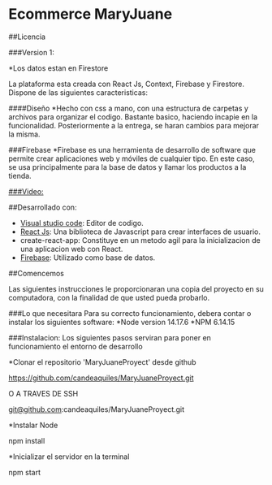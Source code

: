 # Ecommerce MaryJuane

##Licencia

###Version 1:

\*Los datos estan en Firestore

La plataforma esta creada con React Js, Context, Firebase y Firestore. Dispone de las siguientes caracteristicas:

####Diseño
\*Hecho con css a mano, con una estructura de carpetas y archivos para organizar el codigo. Bastante basico, haciendo incapie en la funcionalidad. Posteriormente a la entrega, se haran cambios para mejorar la misma.

###Firebase
\*Firebase es una herramienta de desarrollo de software que permite crear aplicaciones web y móviles de cualquier tipo. En este caso, se usa principalmente para la base de datos y llamar los productos a la tienda.

[###Video:
](https://drive.google.com/drive/folders/1XI-UQQ6imGnuGeSzJ9v2q8y_b88zWnM8?usp=sharing)

##Desarrollado con:

- [Visual studio code](https://code.visualstudio.com/): Editor de codigo.
- [React Js](https://reactjs.org/): Una biblioteca de Javascript para crear interfaces de usuario.
- create-react-app: Constituye en un metodo agil para la inicializacion de una aplicacion web con React.
- [Firebase](https://firebase.google.com/): Utilizado como base de datos.

##Comencemos

Las siguientes instrucciones le proporcionaran una copia del proyecto en su computadora, con la finalidad de que usted pueda probarlo.

###Lo que necesitara
Para su correcto funcionamiento, debera contar o instalar los siguientes software:
*Node version 14.17.6
*NPM 6.14.15

###Instalacion:
Los siguientes pasos serviran para poner en funcionamiento el entorno de desarrollo

\*Clonar el repositorio 'MaryJuaneProyect' desde github

https://github.com/candeaquiles/MaryJuaneProyect.git

O A TRAVES DE SSH

git@github.com:candeaquiles/MaryJuaneProyect.git

\*Instalar Node

npm install

\*Inicializar el servidor en la terminal

npm start
